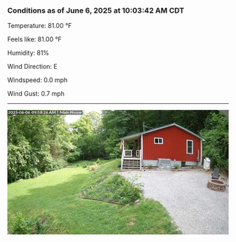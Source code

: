 ### Conditions as of June 6, 2025 at 10:03:42 AM CDT 

Temperature: 81.00 &deg;F

Feels like: 81.00 &deg;F

Humidity: 81%

Wind Direction: E

Windspeed: 0.0 mph

Wind Gust: 0.7 mph

---

<img src="./images/latest.jpeg"/>


